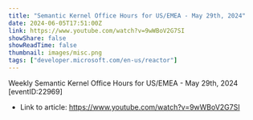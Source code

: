 ```yaml
---
title: "Semantic Kernel Office Hours for US/EMEA - May 29th, 2024"
date: 2024-06-05T17:51:00Z
link: https://www.youtube.com/watch?v=9wWBoV2G7SI
showShare: false
showReadTime: false
thumbnail: images/misc.png
tags: ["developer.microsoft.com/en-us/reactor"]
---
```

Weekly Semantic Kernel Office Hours for US/EMEA - May 29th, 2024 [eventID:22969]

- Link to article: https://www.youtube.com/watch?v=9wWBoV2G7SI